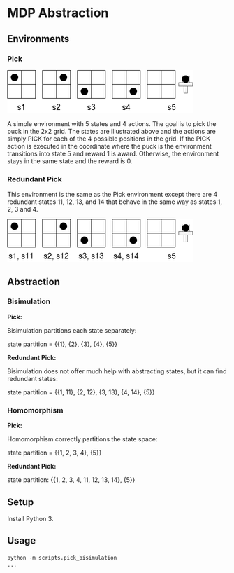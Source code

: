 # MDP Abstraction #

## Environments ##

### Pick ###

![ab](images/pick_env.png)

A simple environment with 5 states and 4 actions. The goal is to pick the puck in the
2x2 grid. The states are illustrated above and the actions are simply PICK for each
of the 4 possible positions in the grid. If the PICK action is executed in the coordinate
where the puck is the environment transitions into state 5 and reward 1 is award. Otherwise,
the environment stays in the same state and the reward is 0.

### Redundant Pick ###

This environment is the same as the Pick environment except there are 4 redundant states 11, 12, 13, and 14 
that behave in the same way as states 1, 2, 3 and 4.

![ab](images/redundant_pick_env.png)

## Abstraction ##

### Bisimulation ###

**Pick:**

Bisimulation partitions each state separately:

state partition = {{1}, {2}, {3}, {4}, {5}}

**Redundant Pick:**

Bisimulation does not offer much help with abstracting states, but it can find redundant states:

state partition = {{1, 11}, {2, 12}, {3, 13}, {4, 14}, {5}}


### Homomorphism

**Pick:**

Homomorphism correctly partitions the state space:

state partition = {{1, 2, 3, 4}, {5}}

**Redundant Pick:**

state partition: {{1, 2, 3, 4, 11, 12, 13, 14}, {5}}

## Setup ##
 
Install Python 3.

## Usage ##

```
python -m scripts.pick_bisimulation
...
```